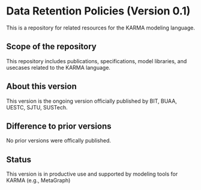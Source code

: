 # Data Retention Policies (Version 0.1) 

This is a repository for related resources for the KARMA modeling language.

## Scope of the repository 

This repository includes publications, specifications, model libraries, and usecases related to the KARMA language. 

## About this version

This version is the ongoing version officially published by BIT, BUAA, UESTC, SJTU, SUSTech.

## Difference to prior versions

No prior versions were offically published.

## Status

This version is in productive use and supported by modeling tools for KARMA (e.g., MetaGraph)